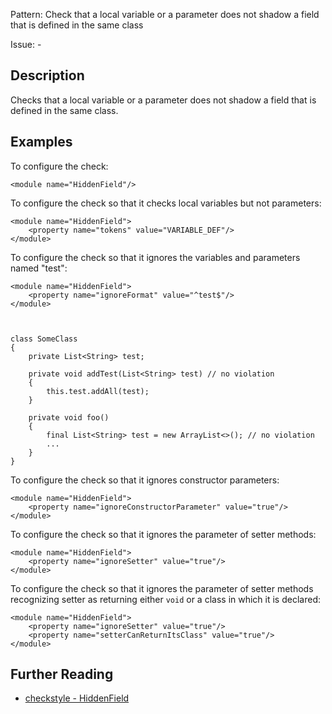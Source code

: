 Pattern: Check that a local variable or a parameter does not shadow a field that is defined in the same class

Issue: -

## Description

Checks that a local variable or a parameter does not shadow a field that is defined in the same class. 

## Examples

To configure the check: 
    
    
    <module name="HiddenField"/>
            

To configure the check so that it checks local variables but not parameters: 
    
    
    <module name="HiddenField">
        <property name="tokens" value="VARIABLE_DEF"/>
    </module>
            

To configure the check so that it ignores the variables and parameters named "test": 
    
    
    <module name="HiddenField">
        <property name="ignoreFormat" value="^test$"/>
    </module>
            
    
    
    class SomeClass
    {
        private List<String> test;
    
        private void addTest(List<String> test) // no violation
        {
            this.test.addAll(test);
        }
    
        private void foo()
        {
            final List<String> test = new ArrayList<>(); // no violation
            ...
        }
    }
            

To configure the check so that it ignores constructor parameters: 
    
    
    <module name="HiddenField">
        <property name="ignoreConstructorParameter" value="true"/>
    </module>
            

To configure the check so that it ignores the parameter of setter methods: 
    
    
    <module name="HiddenField">
        <property name="ignoreSetter" value="true"/>
    </module>
            

To configure the check so that it ignores the parameter of setter methods recognizing setter as returning either `void` or a class in which it is declared: 
    
    
    <module name="HiddenField">
        <property name="ignoreSetter" value="true"/>
        <property name="setterCanReturnItsClass" value="true"/>
    </module>

## Further Reading

* [checkstyle - HiddenField](http://checkstyle.sourceforge.net/config_coding.html#HiddenField)